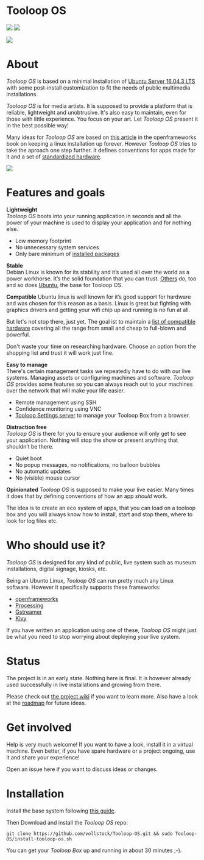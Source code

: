 # Tooloop OS

![](https://img.shields.io/badge/status-pre--release-red.svg)
![](https://img.shields.io/github/license/vollstock/tooloop-os.svg)

![](https://github.com/vollstock/Tooloop-OS/wiki/images/tooloop-header.jpg)

# About

*Tooloop OS* is based on a minimal installation of [Ubuntu Server 16.04.3 LTS](https://www.ubuntu.com/download/server) with some post-install customization to fit the needs of public multimedia installations.

*Tooloop OS* is for media artists. It is supposed to provide a platform that is reliable, lightweight and unobtrusive. It's also easy to maintain, even for those with little experience. You focus on your art. Let *Tooloop OS* present it in the best possible way!

Many ideas for *Tooloop OS* are based on [this article](http://openframeworks.cc/ofBook/chapters/installation_up_4evr_linux.html) in the openframeworks book on keeping a linux installation up forever. However *Tooloop OS* tries to take the aproach one step further. It defines conventions for apps made for it and a set of [standardized hardware](https://github.com/vollstock/Tooloop-OS/wiki/hardware).
  
![](https://github.com/vollstock/Tooloop-OS/wiki/images/easy.png)
  


# Features and goals

**Lightweight**  
*Tooloop OS* boots into your running application in seconds and all the power of your machine is used to display your application and for nothing else.  

- Low memory footprint
- No unnecessary system services
- Only bare minimum of [installed packages](https://github.com/vollstock/Tooloop-OS/wiki/system-overview)


**Stable**  
Debian Linux is known for its stability and it’s used all over the world as a power workhorse. It’s the solid foundation that you can trust. [Others](http://store.steampowered.com/steamos/) do, too and so does [Ubuntu](https://en.wikipedia.org/wiki/List_of_Linux_distributions#Debian-based), the base for Tooloop OS.


**Compatible**
Ubuntu linux is well known for it’s good support for hardware and was chosen for this reason as a basis. Linux is great but fighting with graphics drivers and getting your wifi chip up and running is no fun at all.

But let's not stop there, just yet. The goal ist to maintain a [list of compatible hardware](https://github.com/vollstock/Tooloop-OS/wiki/hardware) covering all the range from small and cheap to full-blown and powerful.

Don't waste your time on researching hardware. Choose an option from the shopping list and trust it will work just fine.


**Easy to manage**  
There's certain management tasks we repeatedly have to do with our live systems. Managing assets or configuring machines and software. *Tooloop OS* provides some features so you can always reach out to your machines over the network that will make your life easier.

- Remote management using SSH
- Confidence monitoring using VNC
- [Tooloop Settings server](https://github.com/vollstock/Tooloop-Settings-Server) to manage your Tooloop Box from a browser.


**Distraction free**  
*Tooloop OS* is there for you to ensure your audience will only get to see your application. Nothing will stop the show or present anything that shouldn’t be there.

- Quiet boot
- No popup messages, no notifications, no balloon bubbles
- No automatic updates
- No (visible) mouse cursor


**Opinionated**
*Tooloop OS* is supposed to make your live easier. Many times it does that by defining conventions of how an app *should* work.  

The idea is to create an eco system of apps, that you can load on a tooloop box and you will always know how to install, start and stop them, where to look for log files etc.


# Who should use it?

*Tooloop OS* is designed for any kind of public, live system such as museum installations, digital signage, kiosks, etc.

Being an Ubunto Linux, *Tooloop OS* can run pretty much any Linux software. However it specifically supports these frameworks:

- [openframeworks](http://openframeworks.cc/)
- [Processing](https://processing.org)
- [Gstreamer](https://gstreamer.freedesktop.org/)
- [Kivy](https://kivy.org/)

If you have written an application using one of these, *Tooloop OS* might just be what you need to stop worrying about deploying your live system.


# Status

The project is in an early state. Nothing here is final. It is however already used successfully in live installations and growing from there.  

Please check out [the project wiki](https://github.com/vollstock/Tooloop-OS/wiki) if you want to learn more. Also have a look at the [roadmap](https://github.com/vollstock/Tooloop-OS/wiki/roadmap) for future ideas.

# Get involved

Help is very much welcome! If you want to have a look, install it in a virtual machine. Even better, if you have spare hardware or a project ongoing, use it and share your experience!

Open an issue here if you want to discuss ideas or changes.  


# Installation

Install the base system following [this guide](https://github.com/vollstock/Tooloop-OS/wiki/installation).

Then Download and install the *Tooloop OS* repo:  

    git clone https://github.com/vollstock/Tooloop-OS.git && sudo Tooloop-OS/install-tooloop-os.sh

You can get your *Tooloop Box* up and running in about 30 minutes ;-).